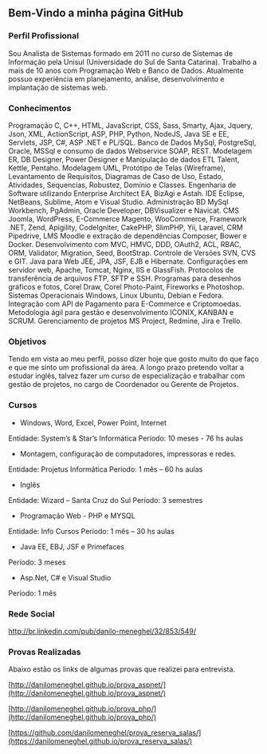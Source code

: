 ## Bem-Vindo a minha página GitHub

### Perfil Profissional

Sou Analista de Sistemas formado em 2011 no curso de Sistemas de Informação pela Unisul (Universidade do Sul de Santa Catarina). Trabalho a mais de 10 anos com Programação Web e Banco de Dados. Atualmente possuo experiência em planejamento, análise, desenvolvimento e implantação de sistemas web.

### Conhecimentos 

Programação C, C++, HTML, JavaScript, CSS, Sass, Smarty, Ajax, Jquery, Json, XML, ActionScript, ASP,
PHP, Python, NodeJS, Java SE e EE, Servlets, JSP, C#, ASP .NET e PL/SQL.
Banco de Dados MySql, PostgreSql, Oracle, MSSql e consumo de dados Webservice SOAP, REST.
Modelagem ER, DB Designer, Power Designer e Manipulação de dados ETL Talent, Kettle, Pentaho.
Modelagem UML, Protótipo de Telas (Wireframe), Levantamento de Requisitos, Diagramas de Caso de
Uso, Estado, Atividades, Sequencias, Robustez, Domínio e Classes.
Engenharia de Software utilizando Enterprise Architect EA, BizAgi e Astah.
IDE Eclipse, NetBeans, Sublime, Atom e Visual Studio. Administração BD MySql Workbench, PgAdmin,
Oracle Developer, DBVisualizer e Navicat.
CMS Joomla, WordPress, E-Commerce Magento, WooCommerce, Framework .NET, Zend, Apigility,
CodeIgniter, CakePHP, SlimPHP, Yii, Laravel, CRM Pipedrive, LMS Moodle e extração de dependências
Composer, Bower e Docker.
Desenvolvimento com MVC, HMVC, DDD, OAuth2, ACL, RBAC, ORM, Validator, Migration, Seed,
BootStrap. Controle de Versões SVN, CVS e GIT. Java para Web JEE, JPA, JSF, EJB e Hibernate.
Configurações em servidor web, Apache, Tomcat, Nginx, IIS e GlassFish.
Protocolos de transferência de arquivos FTP, SFTP e SSH.
Programas para desenhos gráficos e fotos, Corel Draw, Corel Photo-Paint, Fireworks e Photoshop.
Sistemas Operacionais Windows, Linux Ubuntu, Debian e Fedora.
Integração com API de Pagamento para E-Commerce e Criptomoedas.
Metodologia ágil para gestão e desenvolvimento ICONIX, KANBAN e SCRUM.
Gerenciamento de projetos MS Project, Redmine, Jira e Trello. 

### Objetivos

Tendo em vista ao meu perfil, posso dizer hoje que gosto muito do que faço e que me sinto um profissional da área. 
A longo prazo pretendo voltar a estudar inglês, talvez fazer um curso de especialização e trabalhar com gestão de projetos, no cargo de Coordenador ou Gerente de Projetos.

### Cursos

* Windows, Word, Excel, Power Point, Internet 

Entidade: System’s & Star’s Informática   Período:  10 meses - 76 hs aulas  

* Montagem, configuração de computadores, impressoras e redes. 

Entidade: Projetus Informática    Período: 1 mês – 60 hs aulas  

* Inglês 

Entidade: Wizard – Santa Cruz do Sul   Período: 3 semestres 

* Programação Web - PHP e MYSQL 

Entidade: Info Cursos    Período: 1 mês – 30 hs aulas  

* Java EE, EBJ, JSF e Primefaces 

Período: 3 meses

* Asp.Net, C# e Visual Studio 

Período: 1 mês 

### Rede Social 

http://br.linkedin.com/pub/danilo-meneghel/32/853/549/ 

### Provas Realizadas

Abaixo estão os links de algumas provas que realizei para entrevista.

[http://danilomeneghel.github.io/prova_aspnet/](http://danilomeneghel.github.io/prova_aspnet/)

[http://danilomeneghel.github.io/prova_php/](http://danilomeneghel.github.io/prova_php/)

[https://github.com/danilomeneghel/prova_reserva_salas/](https://danilomeneghel.github.io/prova_reserva_salas/)
